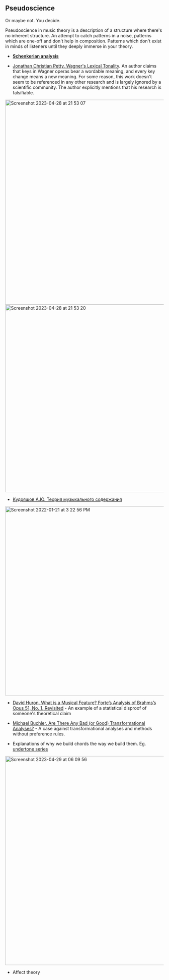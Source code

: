 Pseudoscience
---

Or maybe not. You decide. 

Pseudoscience in music theory is a description of a structure where there's no inherent structure. An attempt to catch patterns in a noise, patterns which are one-off and
don't help in composition. Patterns which don't exist in minds of listeners until they deeply immerse in your theory.

- [**Schenkerian analysis**](schenkerian_analysis.md)

- [Jonathan Christian Petty. Wagner's Lexical Tonality](https://www.amazon.com/Wagners-Lexical-Tonality-Studies-Interpretation/dp/0773460071). An author claims that keys in Wagner operas bear a wordable meaning, and every key change 
means a new meaning. For some reason, this work doesn't seem to be referenced in any other research and is largely ignored by a scientific community.
The author explicitly mentions that his research is falsifiable.

<img width="650" alt="Screenshot 2023-04-28 at 21 53 07" src="https://user-images.githubusercontent.com/1491908/235218983-afcce574-6787-4a4d-8c1e-bfee785249ac.png">

<img width="595" alt="Screenshot 2023-04-28 at 21 53 20" src="https://user-images.githubusercontent.com/1491908/235219030-a1fe544b-d301-4fb7-8834-40f8b8c0d171.png">

- [Кудряшов А.Ю. Теория музыкального содержания](https://www.ozon.ru/product/teoriya-muzykalnogo-soderzhaniya-2632207/)

<img width="600" alt="Screenshot 2022-01-21 at 3 22 56 PM" src="https://user-images.githubusercontent.com/1491908/150526425-0f5618af-acb1-4377-80ea-31e06715cf15.png">

- [David Huron. What is a Musical Feature? Forte’s Analysis of Brahms’s Opus 51, No. 1, Revisited](https://www.mtosmt.org/issues/mto.01.7.4/mto.01.7.4.huron.html) - An example of a statistical disproof of someone's theoretical claim

- [Michael Buchler. Are There Any Bad (or Good) Transformational Analyses?](https://www.esm.rochester.edu/integral/wp-content/uploads/2019/06/INTEGRAL_30_buchler.pdf) - A case against transformational analyses and methods without preference rules.

- Explanations of why we build chords the way we build them. Eg. [undertone series](https://en.wikipedia.org/wiki/Undertone_series)

<img width="663" alt="Screenshot 2023-04-29 at 06 09 56" src="https://user-images.githubusercontent.com/1491908/235278851-0dc1b647-a1b6-4f6a-bbe4-3d0778a3f103.png">

- Affect theory
